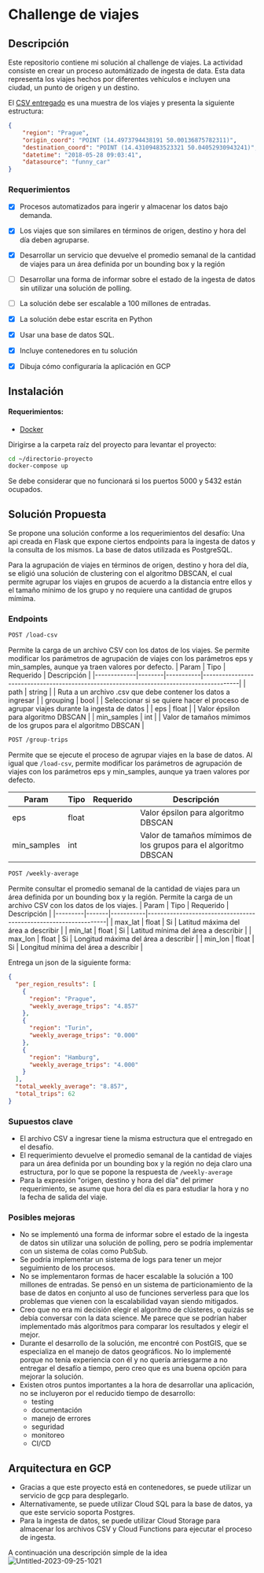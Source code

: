 # Challenge de viajes

## Descripción
Este repositorio contiene mi solución al challenge de viajes.
La actividad consiste en crear un proceso automátizado de ingesta de data. Esta data representa los viajes hechos por diferentes vehículos e incluyen una ciudad, un punto de origen y un destino.

El [CSV entregado](initial_data/trips.csv) es una muestra de los viajes y presenta la siguiente estructura:
```json
{
	"region": "Prague",
	"origin_coord": "POINT (14.4973794438191 50.00136875782311)",
	"destination_coord": "POINT (14.43109483523321 50.04052930943241)",
	"datetime": "2018-05-28 09:03:41",
	"datasource": "funny_car"
}
```


### Requerimientos

- [x] Procesos automatizados para ingerir y almacenar los datos bajo demanda.
- [x] Los viajes que son similares en términos de origen, destino y hora del día deben agruparse.
- [x] Desarrollar un servicio que devuelve el promedio semanal de la cantidad de viajes para un área definida por un bounding box y
la región
- [ ] Desarrollar una forma de informar sobre el estado de la ingesta de datos sin utilizar una solución de polling.
- [ ] La solución debe ser escalable a 100 millones de entradas.
- [x] La solución debe estar escrita en Python
- [x] Usar una base de datos SQL.
- [x] Incluye contenedores en tu solución
- [x] Dibuja cómo configuraría la aplicación en GCP


## Instalación

#### Requerimientos:
- [Docker](https://docs.docker.com/get-docker/)


Dirigirse a la carpeta raíz del proyecto para levantar el proyecto:

```bash
cd ~/directorio-proyecto
docker-compose up
```
Se debe considerar que no funcionará si los puertos 5000 y 5432 están ocupados.


## Solución Propuesta

Se propone una solución conforme a los requerimientos del desafío:
Una api creada en Flask que expone ciertos endpoints para la ingesta de datos y la consulta de los mismos.
La base de datos utilizada es PostgreSQL.

Para la agrupación de viajes en términos de origen, destino y hora del día, se eligió una solución de clustering con el algorítmo DBSCAN, el cual permite agrupar los viajes en grupos de acuerdo a la distancia entre ellos y el tamaño mínimo de los grupo y no requiere una cantidad de grupos mímima.

### Endpoints
```bash
POST /load-csv
```
Permite la carga de un archivo CSV con los datos de los viajes. Se permite modificar los parámetros de agrupación de viajes con los parámetros eps y min_samples, aunque ya traen valores por defecto.
| Param       | Tipo   | Requerido | Descripción                                                                             |
|-------------|--------|-----------|-----------------------------------------------------------------------------------------|
| path        | string |           | Ruta a un archivo .csv que debe contener los datos a ingresar                           |
| grouping    | bool   |           | Seleccionar si se quiere hacer el proceso de agrupar viajes durante la ingesta de datos |
| eps         | float  |           | Valor épsilon para algoritmo DBSCAN                                                     |
| min_samples | int    |           | Valor de tamaños mímimos de los grupos para el algoritmo DBSCAN                         |


```bash
POST /group-trips
```
Permite que se ejecute el proceso de agrupar viajes en la base de datos. Al igual que `/load-csv`, permite modificar los parámetros de agrupación de viajes con los parámetros eps y min_samples, aunque ya traen valores por defecto.

| Param       | Tipo   | Requerido | Descripción                                                                             |
|-------------|--------|-----------|-----------------------------------------------------------------------------------------|
| eps         | float  |           | Valor épsilon para algoritmo DBSCAN                                                     |
| min_samples | int    |           | Valor de tamaños mímimos de los grupos para el algoritmo DBSCAN                         |

```bash
POST /weekly-average
```
Permite consultar el promedio semanal de la cantidad de viajes para un área definida por un bounding box y la región.
Permite la carga de un archivo CSV con los datos de los viajes.
| Param   | Tipo  | Requerido | Descripción                                                     |
|---------|-------|-----------|-----------------------------------------------------------------|
| max_lat | float |    Si      | Latitud máxima del área a describir                             |
| min_lat | float |    Si      | Latitud mínima del área a describir                             |
| max_lon | float |    Si      | Longitud máxima del área a describir                            |
| min_lon | float |    Si      | Longitud mínima del área a describir							|

Entrega un json de la siguiente forma:
```json
{
  "per_region_results": [
    {
      "region": "Prague",
      "weekly_average_trips": "4.857"
    },
    {
      "region": "Turin",
      "weekly_average_trips": "0.000"
    },
    {
      "region": "Hamburg",
      "weekly_average_trips": "4.000"
    }
  ],
  "total_weekly_average": "8.857",
  "total_trips": 62
}
```

### Supuestos clave
- El archivo CSV a ingresar tiene la misma estructura que el entregado en el desafío.
- El requerimiento devuelve el promedio semanal de la cantidad de viajes para un área definida por un bounding box y
la región no deja claro una estructura, por lo que se popone la respuesta de `/weekly-average`
- Para la expresión "origen, destino y hora del día" del primer requerimiento, se asume que hora del día es para estudiar la hora y no la fecha de salida del viaje.



### Posibles mejoras
- No se implementó una forma de informar sobre el estado de la ingesta de datos sin utilizar una solución de polling, pero se podría implementar con un sistema de colas como PubSub.
- Se podría implementar un sistema de logs para tener un mejor seguimiento de los procesos.
- No se implementaron formas de hacer escalable la solución a 100 millones de entradas. Se pensó en un sistema de particionamiento de la base de datos en conjunto al uso de funciones serverless para que los problemas que vienen con la escalabilidad vayan siendo mitigados.
- Creo que no era mi decisión elegir el algorítmo de clústeres, o quizás se debía conversar con la data science. Me parece que se podrían haber implementado más algorítmos para comparar los resultados y elegir el mejor.
- Durante el desarrollo de la solución, me encontré con PostGIS, que se especializa en el manejo de datos geográficos. No lo implementé porque no tenía experiencia con él y no quería arriesgarme a no entregar el desafío a tiempo, pero creo que es una buena opción para mejorar la solución.
- Existen otros puntos importantes a la hora de desarrollar una aplicación, no se incluyeron por el reducido tiempo de desarrollo:
	- testing
	- documentación
	- manejo de errores
	- seguridad
	- monitoreo
	- CI/CD


## Arquitectura en GCP
- Gracias a que este proyecto está en contenedores, se puede utilizar un servicio de gcp para desplegarlo.
- Alternativamente, se puede utilizar Cloud SQL para la base de datos, ya que este servicio soporta Postgres.
- Para la ingesta de datos, se puede utilizar Cloud Storage para almacenar los archivos CSV y Cloud Functions para ejecutar el proceso de ingesta.

A continuación una descripción simple de la idea
![Untitled-2023-09-25-1021](https://github.com/MatiasPineda/nw-challenge/assets/49490747/01db768e-5991-4ce6-a752-38c57e643929)
